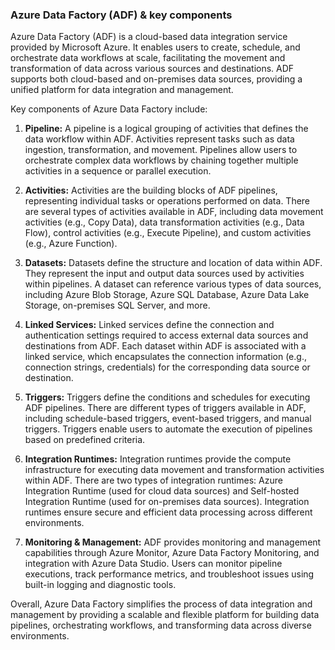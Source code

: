 ### Azure Data Factory (ADF) & key components

Azure Data Factory (ADF) is a cloud-based data integration service provided by Microsoft Azure. It enables users to create, schedule, and orchestrate data workflows at scale, facilitating the movement and transformation of data across various sources and destinations. ADF supports both cloud-based and on-premises data sources, providing a unified platform for data integration and management.

Key components of Azure Data Factory include:

1. **Pipeline:** A pipeline is a logical grouping of activities that defines the data workflow within ADF. Activities represent tasks such as data ingestion, transformation, and movement. Pipelines allow users to orchestrate complex data workflows by chaining together multiple activities in a sequence or parallel execution.

2. **Activities:** Activities are the building blocks of ADF pipelines, representing individual tasks or operations performed on data. There are several types of activities available in ADF, including data movement activities (e.g., Copy Data), data transformation activities (e.g., Data Flow), control activities (e.g., Execute Pipeline), and custom activities (e.g., Azure Function).

3. **Datasets:** Datasets define the structure and location of data within ADF. They represent the input and output data sources used by activities within pipelines. A dataset can reference various types of data sources, including Azure Blob Storage, Azure SQL Database, Azure Data Lake Storage, on-premises SQL Server, and more.

4. **Linked Services:** Linked services define the connection and authentication settings required to access external data sources and destinations from ADF. Each dataset within ADF is associated with a linked service, which encapsulates the connection information (e.g., connection strings, credentials) for the corresponding data source or destination.

5. **Triggers:** Triggers define the conditions and schedules for executing ADF pipelines. There are different types of triggers available in ADF, including schedule-based triggers, event-based triggers, and manual triggers. Triggers enable users to automate the execution of pipelines based on predefined criteria.

6. **Integration Runtimes:** Integration runtimes provide the compute infrastructure for executing data movement and transformation activities within ADF. There are two types of integration runtimes: Azure Integration Runtime (used for cloud data sources) and Self-hosted Integration Runtime (used for on-premises data sources). Integration runtimes ensure secure and efficient data processing across different environments.

7. **Monitoring & Management:** ADF provides monitoring and management capabilities through Azure Monitor, Azure Data Factory Monitoring, and integration with Azure Data Studio. Users can monitor pipeline executions, track performance metrics, and troubleshoot issues using built-in logging and diagnostic tools.

Overall, Azure Data Factory simplifies the process of data integration and management by providing a scalable and flexible platform for building data pipelines, orchestrating workflows, and transforming data across diverse environments.

